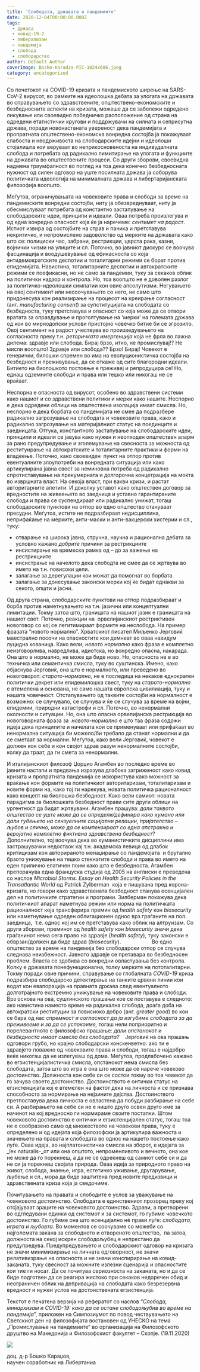 ```yaml
---
title: 'Слободата, државата и пандемиите'
date: 2020-12-04T00:00:00.000Z
tags:
  - држава
  - ковид-19-2
  - либерализам
  - пандемија
  - слобода
  - слободарство
author: Default Author
coverImage: Bosko-Karadza-PIC-1024x686.jpeg
category: uncategorized
---
```


Со почетокот на COVID-19 кризата и пандемиското ширење на SARS-CoV-2 вирусот, во рамките на идеолошка дебата за улогата на државата во справувањето со здравствените, општествено-економските и безбедносните аспекти на кризата, можеше да се забележи одредено ликување или своевидно победничко расположение од страна на одредени етатистички кругови и поддржувачи на силната и сеприсутна држава, поради новонастаната увереност дека пандемијата и пропратната општествено-економска вонредна состојба ја покажуваат слабоста и неодрживоста на слободарските идејни и идеолоши стојалишта кои веруваат во неприкосновеноста на индивудалната слобода и потребата од радикално лимитирање на улогата и функциите на државата во општествените процеси. Со други зборови, своевидна надмена триумфалност во поглед на тоа дека конечно безбедносната нужност од силен одговор на уште посилната држава ја соборува политичката идеологија на минималната држава и либертаријанската филозофија воопшто.

Меѓутоа, ограничувањата на човековите права и слободи за време на пандемиските вонредни состојби, ниту ја обезвреднуваат, ниту ја обесмислуваат потребата од константно застапување на слободарските идеи, принципи и идеали. Оваа потреба произлегува и од една вонредна опасност која ќе ја наречеме: _сентимет на радост_. Истиот извира од состојбите на страв и паника и претставува некритичко, и непромислено задоволство од мерките на државата како што се: полициски час, забрани, рестрикции, цврста рака, казни, војнички чизми на улиците и сл. Поточно, во јавниот дискурс се воочува фасцинација и воодушевување од ефикасноста со која антидемократските деспотии и тоталитарни режими се борат против епидемијата. Навистина, тоталитарните деспотии и автократските режими се поефикасни, но не само за пандемии, туку за секаков облик на политички надзор и контрола. Но, тоа воопшто не е доволен разлог за политичко-идеолошки симпатии кон овие апсолутизми. Негувањето на овој сентимент или несоочувањето со него, не само што придонесува кон реализирање на процесот на креирање согласност (анг. _manufacturing consent_) за супституцијата на слободата со безбедноста, туку претставува и опасност со која може да се отвори вратата за оправдување и проголтување на 'мерки' на големата држава од кои во мирнодопски услови пристојно човечко битие би се згрозило. Овој сентимент на радост учествува во произведувањето на согласноста преку т.н. _реторичката имергенција_ која не фрла во лажна дилема: здравје или слобода. Бирај брзо, итно, не промислувај!? Не мисли воопшто! Здравје или слобода?? Брзо! Бирај! Човекот е генерички, билошки спремен во има на еволуционистичка состојба на безбедност и преживување, да се откаже од сите благородни идеали. Битието на биолошкото постоење е преживеј и репродуцира се! Но, еднаш одземните слободи и права или тешко или никогаш не се враќаат. 

Неспорна е опасноста од вирусот, особено во здравствени системи како нашиот и со здравствени политики и мерки како нашите. Неспорно е дека одредени облици на општествена изолација имаат смисла. Но, неспорно е дека борбата со пандемијата не смее да подразбере радикално загрозување на слободата и човековите права, како и радикално загрозување на материјалниот статус на поединците и заедницата. Оттука, константното застапување на слободарските идеи, принципи и идеали се јавува како нужен и неопходен општествен аларм за рано предупредување и зголемување на свесноста за можноста од реституирање на автократските и тоталитарните практики и форми на владеење. Поточно, како своевиден  пункт на отпор против евентуалните злоупотреби на вонредната ситуација или како артикулирана јавна свест за неминовна потреба од радикално спротиставување на прекумерната и долгорочна концетрација на моќта во извршната власт. На секоја власт, при вакви кризи, и растат авторитарните апетити. И доколку уставот како општествен договор за вредностите на живеењето во заедница и уставно гарантираните слободи и права се суспендираат или радикално унижат, тогаш слободарските пунктови на отпор во едно општество стануваат пресудни. Меѓутоа, истите не подразбираат недисциплина, неприфаќање на мерките, анти-маски и анти-вакцерски хистерии и сл.,  туку: 

- отварање на широка јавна, стручна, научна и рационална дебата за условно кажано _добрите_ причини за рестрикциите
- инсистирање на времеска рамка од – до за важење на рестрикциите
- инсистрање на начелото дека слободта не смее да се жртвува во името на т.н. повисоки цели. 
- залагање за дерегулации кои можат да помогнат во борбата
- залагање за донесување законски мерки кој ќе бидат еднакви за секого, општи и јасни. 

Од друга страна, слободарските пунктови на отпор подразбираат и борба против наметнувањето на т.н. јазични или концептуални лимитации. Токму затоа што, границата на нашиот јазик е границата на нашиот свет. Поточно, реакции на  орвелијанскиот рестриктивен новоговор со кој се легитимираат формите на неслобода. На пример фразата “новото нормално”. Хрватскиот писател Миљенко Јерговиќ маестрално посочи на опасностите кои демнеат во оваа навидум луцидна кованица. Како вели; _новото нормално_ како фраза е комплетно неизговорлива, навредлива, идиотска, но вонредно опасна, накарада. Она што е нормално, не може да биде ново. Но, опасноста не е во техничка или семантичка смисла, туку во суштинска. Имено, како објаснува Јерговиќ, она што е нормалното, или преведено во новоговорот: _старото-нормално_, не е последица на некаков еднократен политички декрет или епидемилошка свест, туку на _старото-нормално_ е втемелена и основана, не само нашата европска цивилиација, туку и нашата човечност. Отстапувањето од таквите состојби на нормалност е возможно: се случувало, се случува и ќе се случува за време на војни, епидемии, природни катастрофи и сл. Поточно, во ненормални околности и ситуации. Но, она што опасна орвелијанска рестрикција во новоговорната фраза за  _новото-нормално_ е што таа фраза содржи идеја дека принципите и начелата кои се применуваат или прифаќаат во ненормална ситуација би можело/би требало да станат нормални и да се сметаат за нормални. Меѓутоа, како вели Јерговиќ, човекот е должен кон себе и кон својот здрав разум ненормалните состојби, колку да траат, да ги смета за ненормални.

И италијанскиот филозоф Џорџио Агамбен во последно време во јавните настапи и предвања изразува длабока загриженост како ковид кризата и пропратната пандемија се искористува како можност за враќање кон формите на политичкиот авторитаризам, тоталитаризам и новите форми на, како тој ги нарекува, новата политичка рационалност како концепт на биолошка безбедност. Како вели самиот: новата парадигма за биолошката безбедност прави сите други облици на ургентност да бидат жртвувани. Агамбен прашува: _дали таквото општество се уште може да се определи/дефинира како хумано или дали губењето на сензуелните социјални релации, пријателство – љубов и слично, може да се компензираат со една апстракна и веројатно комплетно фиктивна здравствена безбедност_? Дополнително, тој воочува дека во хуманистичките дисциплини има застрашувачки недостаок кај т.н. академска левица од длабок критицизам кон авторираното менаџирање со пандемојата  и брутално брзото унижување на тешко стекнатите слободи и права во името на еден прилично елатичен поим како што е безбедноста. Агамбен препорачува една француска студија од 2005 на англиски е преведена со наслов _Microbial Storms. Essay on Health Security Policies in the Transatlantic World_ од Patrick Zylberman  која е пишувана пред корона-кризата, но говори како здравствената безбедност станува есенцијален дел на политичките стратегии и програми. Зилберман покажува дека политичкиот апарат наметнува режим или норма на политичката рационалност која трансферира премин од _health safety_ кон _biosecurity_ или наметнување одреден облигационен однос врз граѓаните на пол. заедница,  т.е. однос кој им се претставува како облик на алтруизам. Со други зборови, преминот од _health safety_ кон _biosecurity_ значи дека граѓанинот нема сега право на здравје (_health safety_), туку законски е обврзан/должен да биде здрав (_biosecurity_).                     Во едно општество за време на пандемија без слободарски отпор се случува следнава неизбежност. Јавното здравје се претавара во безбедносен проблем. Власта се здобива со вонредни овластувања без контрола. Колку е државата понефункционална, толку мерките на пототалитарни. Токму поради овие причини, справување со глобалната _COVID-19_ криза подразбира слободарско детектирање на танките црвени линии кои водат кон евапорација на правната држава след евентуалното долготрајното екстремно унижување на човековите права и слободи. Врз основа на ова, суштинското прашање кое се поставува е следното: ако навистина наместо време на радикална слобода, доаѓа доба на автократски реституции за повисиоко добро (анг. _greater good_) во кои се бара од нас _спремност и согласност да ја изгубиме слободата за да преживееме_ _и за да се успокоиме,_ тогаш нели поприоритно и порелевантното е филозофско прашање: _дали опстанокот и безбедноста имаат смисла без слободата?_    Јерговиќ на ова прашањ одговори грубо, но крајно слободарски конскенветно: ако ти е здравјето поважно од човековите права и слободи, тогаш е најдобро веќе никогаш да не излегуваш од дома. Меѓутоа, продлабочено кажано во егзистенцијалистичка смисла, опстанокот нема смисла без слободата, затоа што во игра е она што може да се нарече човеково достоинство. Должноста кон себе си се состои токму во тоа човекот да го зачува своето достоинство. Достоинството е онтички статус на егзистенцијата кој е втемелен на фактот дека на личноста и се признава способноста за нормирање на нејзините дејства. Достоинството претпоставува дека личноста е овластена да побуди разбирање на себе си. А разбирањето на себе си не е ништо друго освен друго име за начинот на кој вредносно ги нормираме своите постапки. Штом човековото достоинство е онтички и егзистенцијален статус, тогаш тоа не е сообразено само од множеството на човекови права, туку е определено и од идејата која филозофски ја артикулира важноста и значењето на правата и слободата во однос на нашето постоење како луѓе. Оваа идеја, во најплатонистичка смисла на зборот, е идејата за _lex naturalis-_от или она општото, непроменливото и вечното, она кое не може да го порекнеш, а да не се одрекнеш од самиот себе си и да не си ја порекнеш својата природа. Оваа идеја за природното право на живот, слобода, знаење, игра, естетичко уживање, другарување, љубење и сл., мора да биде заштитена пред новите предизвици и здравствената криза која ја сведочиме.

Почитувањето на правата и слободите е услов за уважување на човековото достоинство. Слободата е единствениот прозорец преку кој отсјајуваат зраците на човековото достоинство. Здрави, а претворени во одгледувани единки од системот и за системот, го губиме човечкото достоинство. Го губиме она што есенцијално нѐ прави луѓе: _слободата, играта и љубовта._ Во моментов се соочуваме со можеби со најголемата закана за слободното и отвореното општество,  па затоа, должноста на секој искрен слободољубец е непрестано да предупредува. Предупредувањето и слободарскиот одговор на кризата не значи минимизирање на личната одговорност, не значи релативизрање на опасноста и не значи конспирирање на ковид-заканата, туку свесност за можните излезни сценарија и опасностите кои тие ги носат. Да се почитува сериозноста на заканата, но и да се биде подготвен да се реагира жестоко при секаков недоречен обид и неограничен облик на депривација на слободата како безрезервна вредност и нужен услов на достонствената егзистенција.  

Текстот е печатена верзија на рефератот со наслов “_Слобода, минархизам и COVID-19: како да се остане слободољубив во време на пандемија_”, приложен на Симпозиумот по повод чествувањето на Светскиот ден на филозофијата востановен од УНЕСКО на тема „Промислување на пандемиите“ во организација на Филозофското друштво на Македонија и Филозофскиот факултет – Скопје. (19.11.2020)

![](http://libertaniabackup.local/wp-content/uploads/2020/12/Bosko-Karadza-PIC-1024x686.jpeg)

доц. д-р Бошко Караџов,   
научен соработник на Либертаниа
